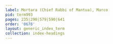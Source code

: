 ```yaml
---
label: Mortara (Chief Rabbi of Mantua), Marco
pid: term993
pages: 235|290|579|590|641
order: '0678'
layout: generic_index_term
collection: index-headings
---
```

